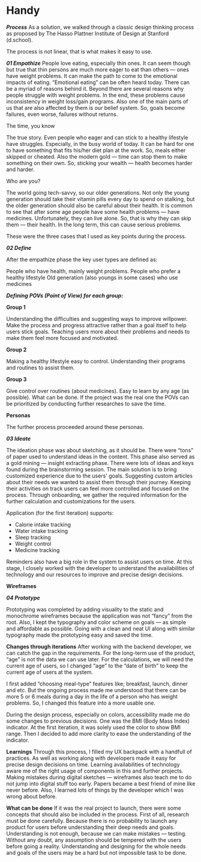 # Handy

***Process***
As a solution, we walked through a classic design thinking process as proposed by The Hasso Plattner Institute of Design at Stanford (d.school).

The process is not linear, that is what makes it easy to use.

***01 Empathize***
People love eating, especially thin ones.
It can seem though but true that thin persons are much more eager to eat than others — ones have weight problems. It can make the path to come to the emotional impacts of eating. “Emotional eating” can be often heard today. There can be a myriad of reasons behind it. Beyond there are several reasons why people struggle with weight problems. In the end, these problems cause inconsistency in weight loss/gain programs. Also one of the main parts of us that are also affected by them is our belief system. So, goals become failures, even worse, failures without returns.

The time, you know

The true story. Even people who eager and can stick to a healthy lifestyle have struggles. Especially, in the busy world of today. It can be hard for one to have something that fits his/her diet plan at the work. So, meals either skipped or cheated. Also the modern gold — time can stop them to make something on their own. So, sticking your wealth — health becomes harder and harder.

Who are you?

The world going tech-savvy, so our older generations. Not only the young generation should take their vitamin pills every day to spend on stalking, but the older generation should also be careful about their health. It is common to see that after some age people have some health problems — have medicines. Unfortunately, they can live alone. So, that is why they can skip them — their health. In the long term, this can cause serious problems.

These were the three cases that I used as key points during the process.

***02 Define***

After the empathize phase the key user types are defined as:

People who have health, mainly weight problems.
People who prefer a healthy lifestyle
Old generation (also youngs in some cases) who use medicines

***Defining POVs (Point of View) for each group:***

**Group 1**

Understanding the difficulties and suggesting ways to improve willpower.
Make the process and progress attractive rather than a goal itself to help users stick goals.
Teaching users more about their problems and needs to make them feel more focused and motivated.

**Group 2**

Making a healthy lifestyle easy to control.
Understanding their programs and routines to assist them.

**Group 3**

Give control over routines (about medicines).
Easy to learn by any age (as possible).
What can be done. If the project was the real one the POVs can be prioritized by conducting further researches to save the time.

**Personas**

The further process proceeded around these personas.

***03 Ideate***

The ideation phase was about sketching, as it should be. There were “tons” of paper used to understand ideas in the content. This phase also served as a gold mining — insight extracting phase. There were lots of ideas and keys found during the brainstorming session.
The main solution is to bring customized experience due to the users' goals. Suggesting custom articles about their needs we wanted to assist them through their journey. Keeping their activities on track users can feel more controlled and focused on the process.
Through onboarding, we gather the required information for the further calculation and customizations for the users.

Application (for the first iteration) supports:

- Calorie intake tracking
- Water intake tracking
- Sleep tracking
- Weight control
- Medicine tracking

Reminders also have a big role in the system to assist users on time.
At this stage, I closely worked with the developer to understand the availabilities of technology and our resources to improve and precise design decisions.

**Wireframes**

***04 Prototype***

Prototyping was completed by adding visuality to the static and monochrome wireframes because the application was not “fancy” from the root. Also, I kept the typography and color scheme on goals — as simple and affordable as possible. Going with a clean and neat UI along with similar typography made the prototyping easy and saved the time.

**Changes through iterations**
After working with the backend developer, we can catch the gap in the requirements. For the long-term use of the product, “age” is not the data we can use later. For the calculations, we will need the current age of users, so I changed “age” to the “date of birth” to keep the current age of users at the system.

I first added “choosing meal-type” features like; breakfast, launch, dinner and etc. But the ongoing process made me understood that there can be more 5 or 6 meals during a day in the life of a person who has weight problems. So, I changed this feature into a more usable one.

During the design process, especially on colors, accessibility made me do some changes to previous decisions. One was the BMI (Body Mass Index) indicator. At the first iteration, it was solely used the color to show BMI range. Then I decided to add more clarity to ease the understanding of the indicator.

**Learnings**
Through this process, I filled my UX backpack with a handfull of practices. As well as working along with developers made it easy for precise design decisions on time. Learning availabilities of technology aware me of the right usage of components in this and further projects. Making mistakes during digital sketches — wireframes also teach me to do not jump into digital stuff too early. Papers became a best friend of mine like never before. Also, I learned lots of things by the developer which I was wrong about before.

**What can be done**
If it was the real project to launch, there were some concepts that should also be included in the process. First of all, research must be done carefully. Because there is no probability to launch any product for users before understanding their deep needs and goals. Understanding is not enough, because we can make mistakes — testing. Without any doubt, any assumption should be tempered with the users before going a reality. Understanding and designing for the whole needs and goals of the users may be a hard but not impossible task to be done.


